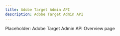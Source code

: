 ```yaml
---
title: Adobe Target Admin API
description: Adobe Target Admin API
--- 
```


Placeholder: Adobe Target Admin API Overview page